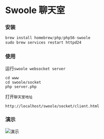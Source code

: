# Swoole 聊天室

### 安装
```php
brew install homebrew/php/php56-swoole
sudo brew services restart httpd24
```

### 使用
运行`swoole websocket server`
```
cd www
cd swoole/socket
php server.php
```
打开`聊天室地址`
```
http://localhost/swoole/socket/client.html
```

### 演示
![演示](http://larry666.com/img/other/swoole-chat-room.gif)
